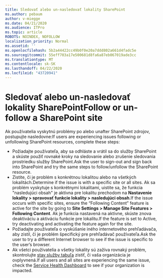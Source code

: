 ```yaml
---
title: Sledovať alebo un-nasledovať lokality SharePoint
ms.author: pebaum
author: v-miegge
ms.date: 04/21/2020
ms.audience: ITPro
ms.topic: article
ROBOTS: NOINDEX, NOFOLLOW
localization_priority: Normal
ms.assetid: ''
ms.openlocfilehash: 5b2a44422cc49b0f0e20a7ddd802a661d4fadc5e
ms.sourcegitcommit: 55eff703a17e500681d8fa6a87eb067019ade3cc
ms.translationtype: MT
ms.contentlocale: sk-SK
ms.lasthandoff: 04/22/2020
ms.locfileid: "43720941"
---
```

# <a name="follow-or-un-follow-a-sharepoint-site"></a><span data-ttu-id="81e24-102">Sledovať alebo un-nasledovať lokality SharePoint</span><span class="sxs-lookup"><span data-stu-id="81e24-102">Follow or un-follow a SharePoint site</span></span>

<span data-ttu-id="81e24-103">Ak používatelia vyskytnú problémy po alebo unafter SharePoint zdrojov, postupujte nasledovne:</span><span class="sxs-lookup"><span data-stu-id="81e24-103">If users are experiencing issues following or unfollowing SharePoint resources, complete these steps:</span></span>

* <span data-ttu-id="81e24-104">Požiadajte používateľa, aby sa odhláste a vrátil sa do služby SharePoint a skúste použiť rovnaké kroky na sledovanie alebo zrušenie sledovania prostriedku služby SharePoint.</span><span class="sxs-lookup"><span data-stu-id="81e24-104">Ask the user to sign-out and sign back into SharePoint and try the same steps to follow/unfollow the SharePoint resource.</span></span>
* <span data-ttu-id="81e24-105">Zistite, či je problém s konkrétnou lokalitou alebo na všetkých lokalitách.</span><span class="sxs-lookup"><span data-stu-id="81e24-105">Determine if the issue is with a specific site or all sites.</span></span> <span data-ttu-id="81e24-106">Ak sa problém vyskytuje s konkrétnymi lokalitami, uistite sa, že funkcia "nasledujúci obsah" je aktívna pre lokalitu prechodom na **Nastavenie lokality > spravovať funkcie lokality > nasledujúci obsah**.</span><span class="sxs-lookup"><span data-stu-id="81e24-106">If the issue occurs with specific sites, ensure the “Following Content” feature is active for the site by going to **Site Settings > Manage Site Features > Following Content**.</span></span> <span data-ttu-id="81e24-107">Ak je funkcia nastavená na aktívne, skúste znova deaktiváciu a aktiváciu funkcie pre lokalitu.</span><span class="sxs-lookup"><span data-stu-id="81e24-107">If the feature is set to Active, try deactivating and activating the feature again for the site.</span></span>
* <span data-ttu-id="81e24-108">Požiadajte používateľa o vyskúšanie iného internetového prehľadávača, aby zistil, či je problém špecifický pre prehľadávač používateľa.</span><span class="sxs-lookup"><span data-stu-id="81e24-108">Ask the user to try a different Internet browser to see if the issue is specific to the user’s browser.</span></span>
* <span data-ttu-id="81e24-109">Ak všetci používatelia a všetky lokality sú zažíva rovnaký problém, skontrolujte [stav služby tabuľa](https://admin.microsoft.com/AdminPortal/Home#/servicehealth) zistiť, či vaša organizácia je ovplyvnená.</span><span class="sxs-lookup"><span data-stu-id="81e24-109">If all users and all sites are experiencing the same issue, check the [Service Health Dashboard](https://admin.microsoft.com/AdminPortal/Home#/servicehealth) to see if your organization is impacted.</span></span>
